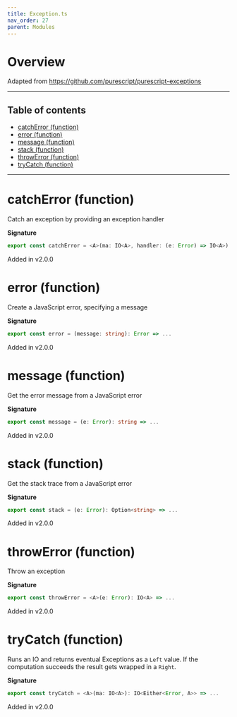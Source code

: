 ```yaml
---
title: Exception.ts
nav_order: 27
parent: Modules
---
```


# Overview

Adapted from https://github.com/purescript/purescript-exceptions

---

<h2 class="text-delta">Table of contents</h2>

- [catchError (function)](#catcherror-function)
- [error (function)](#error-function)
- [message (function)](#message-function)
- [stack (function)](#stack-function)
- [throwError (function)](#throwerror-function)
- [tryCatch (function)](#trycatch-function)

---

# catchError (function)

Catch an exception by providing an exception handler

**Signature**

```ts
export const catchError = <A>(ma: IO<A>, handler: (e: Error) => IO<A>): IO<A> => ...
```

Added in v2.0.0

# error (function)

Create a JavaScript error, specifying a message

**Signature**

```ts
export const error = (message: string): Error => ...
```

Added in v2.0.0

# message (function)

Get the error message from a JavaScript error

**Signature**

```ts
export const message = (e: Error): string => ...
```

Added in v2.0.0

# stack (function)

Get the stack trace from a JavaScript error

**Signature**

```ts
export const stack = (e: Error): Option<string> => ...
```

Added in v2.0.0

# throwError (function)

Throw an exception

**Signature**

```ts
export const throwError = <A>(e: Error): IO<A> => ...
```

Added in v2.0.0

# tryCatch (function)

Runs an IO and returns eventual Exceptions as a `Left` value. If the computation succeeds the result gets wrapped in
a `Right`.

**Signature**

```ts
export const tryCatch = <A>(ma: IO<A>): IO<Either<Error, A>> => ...
```

Added in v2.0.0
